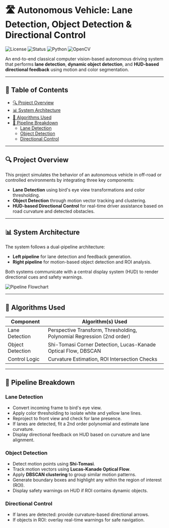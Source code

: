 # 🛣️ Autonomous Vehicle: Lane Detection, Object Detection & Directional Control

![License](https://img.shields.io/badge/license-MIT-blue.svg)
![Status](https://img.shields.io/badge/status-Active-brightgreen)
![Python](https://img.shields.io/badge/python-3.8+-blue)
![OpenCV](https://img.shields.io/badge/OpenCV-4.5+-orange)

An end-to-end classical computer vision-based autonomous driving system that performs **lane detection**, **dynamic object detection**, and **HUD-based directional feedback** using motion and color segmentation.

---

## 📑 Table of Contents

- [🔍 Project Overview](#-project-overview)
- [📊 System Architecture](#-system-architecture)
- [🧠 Algorithms Used](#-algorithms-used)
- [🚗 Pipeline Breakdown](#-pipeline-breakdown)
  - [Lane Detection](#lane-detection)
  - [Object Detection](#object-detection)
  - [Directional Control](#directional-control)

---

## 🔍 Project Overview

This project simulates the behavior of an autonomous vehicle in off-road or controlled environments by integrating three key components:

- **Lane Detection** using bird's eye view transformations and color thresholding.
- **Object Detection** through motion vector tracking and clustering.
- **HUD-based Directional Control** for real-time driver assistance based on road curvature and detected obstacles.

---

## 📊 System Architecture

The system follows a dual-pipeline architecture:

- **Left pipeline** for lane detection and feedback generation.
- **Right pipeline** for motion-based object detection and ROI analysis.

Both systems communicate with a central display system (HUD) to render directional cues and safety warnings.

![Pipeline Flowchart](./path/to/your/flowchart.jpg)

---

## 🧠 Algorithms Used

| Component         | Algorithm(s) Used                                                   |
|------------------|----------------------------------------------------------------------|
| Lane Detection    | Perspective Transform, Thresholding, Polynomial Regression (2nd order) |
| Object Detection  | Shi-Tomasi Corner Detection, Lucas-Kanade Optical Flow, DBSCAN       |
| Control Logic     | Curvature Estimation, ROI Intersection Checks                        |

---

## 🚗 Pipeline Breakdown

### Lane Detection

- Convert incoming frame to bird's eye view.
- Apply color thresholding to isolate white and yellow lane lines.
- Reproject to front view and check for lane presence.
- If lanes are detected, fit a 2nd order polynomial and estimate lane curvature.
- Display directional feedback on HUD based on curvature and lane alignment.

### Object Detection

- Detect motion points using **Shi-Tomasi**.
- Track motion vectors using **Lucas-Kanade Optical Flow**.
- Apply **DBSCAN clustering** to group similar motion patterns.
- Generate boundary boxes and highlight any within the region of interest (ROI).
- Display safety warnings on HUD if ROI contains dynamic objects.

### Directional Control

- If lanes are detected: provide curvature-based directional arrows.
- If objects in ROI: overlay real-time warnings for safe navigation.



